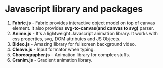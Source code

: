 # Javascript library and packages

1. **Fabric.js** - Fabric provides interactive object model on top of canvas element. It also provides **svg-to-canvas(and canvas to svg)** parser.
2. **Anime.js** - It's a lightweight Javascript animation library. It works with css properties, svg, DOM attributes and JS Objects.
3. **Bideo.js** - Amazing library for fullscreen background video.
4. **Cleave.js** - Input formator when typing.
5. **Choreographer.js** - Animation library for complex stuffs.  
6. **Granim.js** - Gradient animation library.
